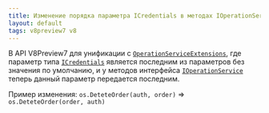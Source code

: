 ```yaml
---
title: Изменение порядка параметра ICredentials в методах IOperationService
layout: default
tags: v8preview7 v8
---
```


В API V8Preview7 для унификации с [`OperationServiceExtensions`](https://iiko.github.io/front.api.sdk/v8/html/Methods_T_Resto_Front_Api_Extensions_OperationServiceExtensions.htm), где параметр типа [`ICredentials`](https://iiko.github.io/front.api.sdk/v8/html/T_Resto_Front_Api_Data_Security_ICredentials.htm) является последним из параметров без значения по умолчанию, и у методов интерфейса [`IOperationService`](https://iiko.github.io/front.api.sdk/v8/html/Methods_T_Resto_Front_Api_IOperationService.htm) теперь данный параметр передается последним. 

Пример изменения:
`os.DeteteOrder(auth, order)` => `os.DeteteOrder(order, auth)`